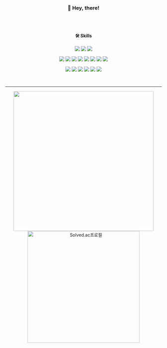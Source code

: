 <h3 align="center">👋 Hey, there!</h3>
<br>
<br>
<h4 align="center">🛠️ Skills</h4>
<div align="center">
  <p>
    <img src="https://img.shields.io/badge/HTML5-E34F26?style=for-the-badge&logo=HTML5&logoColor=white"/>
    <img src="https://img.shields.io/badge/CSS-1572B6?style=for-the-badge&logo=CSS&logoColor=white"/>
    <img src="https://img.shields.io/badge/Bootstrap-7952B3?style=for-the-badge&logo=JavaScript&logoColor=white"/>
  </p>
  <p>
    <img src="https://img.shields.io/badge/Python-3766AB?style=for-the-badge&logo=Python&logoColor=white"/>
    <img src="https://img.shields.io/badge/Django-7952B3?style=for-the-badge&logo=Vue.js&logoColor=white"/>
    <img src="https://img.shields.io/badge/TensorFlow-FF6FF00?style=for-the-badge&logo=C&logoColor=white"/>
    <img src="https://img.shields.io/badge/PyTorch-EE4C2C?style=for-the-badge&logo=C&logoColor=white"/>
    <img src="https://img.shields.io/badge/Java-007396?style=for-the-badge&logo=Java&logoColor=white"/>
    <img src="https://img.shields.io/badge/Spring-6DB33F?style=for-the-badge&logo=Spring&logoColor=white"/>
    <img src="https://img.shields.io/badge/mySQL-4479A1?style=for-the-badge&logo=mySQL&logoColor=white"/> 
    <img src="https://img.shields.io/badge/C-A8B9CC?style=for-the-badge&logo=C&logoColor=white"/>
  </p>
  <p>
    <img src="https://img.shields.io/badge/Git-F05032?style=for-the-badge&logo=Git&logoColor=white"/>
    <img src="https://img.shields.io/badge/GitLab-FCA121?style=for-the-badge&logo=GitLab&logoColor=white"/>
    <img src="https://img.shields.io/badge/GitHub-181717?style=for-the-badge&logo=GitHub&logoColor=white"/> 
    <img src="https://img.shields.io/badge/Slack-4A154B?style=for-the-badge&logo=GitHub&logoColor=white"/> 
    <img src="https://img.shields.io/badge/Jira-0052CC?style=for-the-badge&logo=GitHub&logoColor=white"/> 
    <img src="https://img.shields.io/badge/Confluence-172B4D?style=for-the-badge&logo=GitHub&logoColor=white"/>
  </p>
</div>
<br>


------


<div align="center">
  <a href="https://github.com/anuraghazra/github-readme-stats" title="Go to Source">
    <img align="center" width=450 src="https://github-readme-stats.vercel.app/api?username=cgvvxx&show_icons=true&theme=great-gatsby" />
  </a>
  <a href="https://solved.ac/cgvvxx" title="Go to Source">
    <img align="center" width=360 src="http://mazassumnida.wtf/api/v2/generate_badge?boj=cgvvxx" alt="Solved.ac프로필" />
  </a>
</div>

<!--
**cgvvxx/cgvvxx** is a ✨ _special_ ✨ repository because its `README.md` (this file) appears on your GitHub profile.

Here are some ideas to get you started:

- 🔭 I’m currently working on ...
- 🌱 I’m currently learning ...
- 👯 I’m looking to collaborate on ...
- 🤔 I’m looking for help with ...
- 💬 Ask me about ...
- 📫 How to reach me: ...
- 😄 Pronouns: ...
- ⚡ Fun fact: ...
-->
